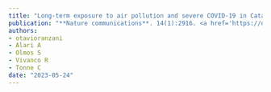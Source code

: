 ```yaml
---
title: "Long-term exposure to air pollution and severe COVID-19 in Catalonia: a population-based cohort study"
publication: "**Nature communications**. 14(1):2916. <a href='https://doi.org/10.1038/s41467-023-38469-7' target='_blank' rel='noopener noreferrer'>10.1038/s41467-023-38469-7</a>"
authors:
- otavioranzani
- Alari A
- Olmos S
- Vivanco R
- Tonne C
date: "2023-05-24"
---
```

